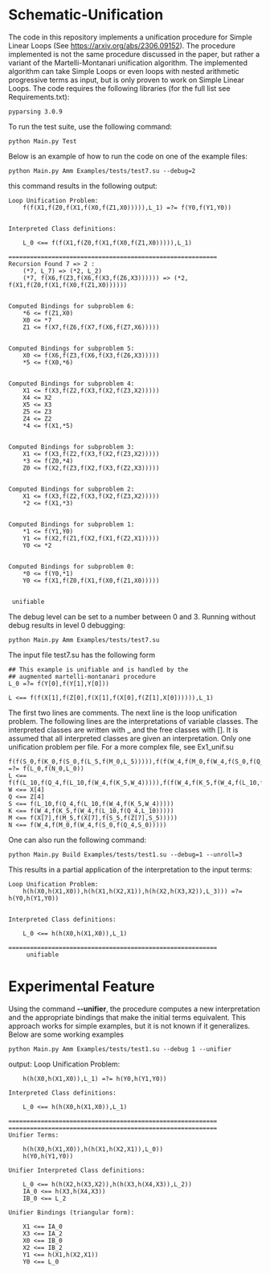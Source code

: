 # Schematic-Unification
The code in this repository implements a unification procedure for Simple Linear Loops (See https://arxiv.org/abs/2306.09152). The procedure implemented is not the same procedure discussed in the paper, but rather a variant of the Martelli-Montanari unification algorithm. The implemented algorithm can take Simple Loops or even loops with nested arithmetic progressive terms as input, but is only proven to work on Simple Linear Loops. The code requires the following libraries (for the full list see Requirements.txt):

	pyparsing 3.0.9 


To run the test suite, use the following command:

	python Main.py Test

Below is an example of how to run the code on one of the example files: 

	python Main.py Amm Examples/tests/test7.su --debug=2

this command results in the following output:

	Loop Unification Problem:
		f(f(X1,f(Z0,f(X1,f(X0,f(Z1,X0))))),L_1) =?= f(Y0,f(Y1,Y0))


	Interpreted Class definitions:

		L_0 <== f(f(X1,f(Z0,f(X1,f(X0,f(Z1,X0))))),L_1)

	==========================================================
	Recursion Found 7 => 2 :
		(*7, L_7) => (*2, L_2)
		(*7, f(X6,f(Z3,f(X6,f(X3,f(Z6,X3)))))) => (*2, f(X1,f(Z0,f(X1,f(X0,f(Z1,X0))))))


	Computed Bindings for subproblem 6:
		*6 <= f(Z1,X0)
		X0 <= *7
		Z1 <= f(X7,f(Z6,f(X7,f(X6,f(Z7,X6)))))


	Computed Bindings for subproblem 5:
		X0 <= f(X6,f(Z3,f(X6,f(X3,f(Z6,X3)))))
		*5 <= f(X0,*6)


	Computed Bindings for subproblem 4:
		X1 <= f(X3,f(Z2,f(X3,f(X2,f(Z3,X2)))))
		X4 <= X2
		X5 <= X3
		Z5 <= Z3
		Z4 <= Z2
		*4 <= f(X1,*5)


	Computed Bindings for subproblem 3:
		X1 <= f(X3,f(Z2,f(X3,f(X2,f(Z3,X2)))))
		*3 <= f(Z0,*4)
		Z0 <= f(X2,f(Z3,f(X2,f(X3,f(Z2,X3)))))


	Computed Bindings for subproblem 2:
		X1 <= f(X3,f(Z2,f(X3,f(X2,f(Z3,X2)))))
		*2 <= f(X1,*3)


	Computed Bindings for subproblem 1:
		*1 <= f(Y1,Y0)
		Y1 <= f(X2,f(Z1,f(X2,f(X1,f(Z2,X1)))))
		Y0 <= *2


	Computed Bindings for subproblem 0:
		*0 <= f(Y0,*1)
		Y0 <= f(X1,f(Z0,f(X1,f(X0,f(Z1,X0)))))


	 unifiable


The debug level can be set to a number between 0 and 3. Running without debug results in level 0 debugging:

	python Main.py Amm Examples/tests/test7.su 

The input file test7.su has the following form 

	## This example is unifiable and is handled by the
	## augmented martelli-montanari procedure
	L_0 =?= f(Y[0],f(Y[1],Y[0]))

	L <== f(f(X[1],f(Z[0],f(X[1],f(X[0],f(Z[1],X[0]))))),L_1)

The first two lines are comments. The next line is the loop unification problem. The following lines are the 
interpretations of variable classes. The interpreted classes are written with _ and
the free classes with []. It is assumed that all interpreted classes are given an 
interpretation. Only one unification problem per file. For a more complex file, see Ex1_unif.su

	f(f(S_0,f(K_0,f(S_0,f(L_5,f(M_0,L_5))))),f(f(W_4,f(M_0,f(W_4,f(S_0,f(Q_4,S_0))))),L_0)) =?= f(L_0,f(N_0,L_0))
	L <== f(f(L_10,f(Q_4,f(L_10,f(W_4,f(K_5,W_4))))),f(f(W_4,f(K_5,f(W_4,f(L_10,f(Q_4,L_10))))),f(f(L_10,f(Q_4,f(L_10,f(W_4,f(K_5,W_4))))),f(f(S_5,f(K_5,f(S_5,f(L_10,f(M_5,L_10))))),f(f(X[7],f(M_5,f(X[7],f(S_5,f(Z[7],S_5))))),L_5)))))
	W <== X[4]
	Q <== Z[4]
	S <== f(L_10,f(Q_4,f(L_10,f(W_4,f(K_5,W_4)))))
	K <== f(W_4,f(K_5,f(W_4,f(L_10,f(Q_4,L_10)))))
	M <== f(X[7],f(M_5,f(X[7],f(S_5,f(Z[7],S_5)))))
	N <== f(W_4,f(M_0,f(W_4,f(S_0,f(Q_4,S_0)))))

One can also run the following command:

	python Main.py Build Examples/tests/test1.su --debug=1 --unroll=3

This results in a partial application of the interpretation to the input terms:

	Loop Unification Problem:
		h(h(X0,h(X1,X0)),h(h(X1,h(X2,X1)),h(h(X2,h(X3,X2)),L_3))) =?= h(Y0,h(Y1,Y0))


	Interpreted Class definitions:

		L_0 <== h(h(X0,h(X1,X0)),L_1)

	==========================================================
		 unifiable

   # Experimental Feature

Using the command **--unifier**, the procedure computes a new interpretation and the appropriate bindings that make the initial terms equivalent. 
This approach works for simple examples, but it is not known if it generalizes. Below are some working examples

	python Main.py Amm Examples/tests/test1.su --debug 1 --unifier
 
 output:
	Loop Unification Problem:
		
  		h(h(X0,h(X1,X0)),L_1) =?= h(Y0,h(Y1,Y0))

	Interpreted Class definitions:

		L_0 <== h(h(X0,h(X1,X0)),L_1)

	==========================================================
	==========================================================
	Unifier Terms:

		h(h(X0,h(X1,X0)),h(h(X1,h(X2,X1)),L_0))
		h(Y0,h(Y1,Y0))

	Unifier Interpreted Class definitions:

		L_0 <== h(h(X2,h(X3,X2)),h(h(X3,h(X4,X3)),L_2))
		IA_0 <== h(X3,h(X4,X3))
		IB_0 <== L_2

	Unifier Bindings (triangular form):

		X1 <== IA_0
		X3 <== IA_2
		X0 <== IB_0
		X2 <== IB_2
		Y1 <== h(X1,h(X2,X1))
		Y0 <== L_0


   
